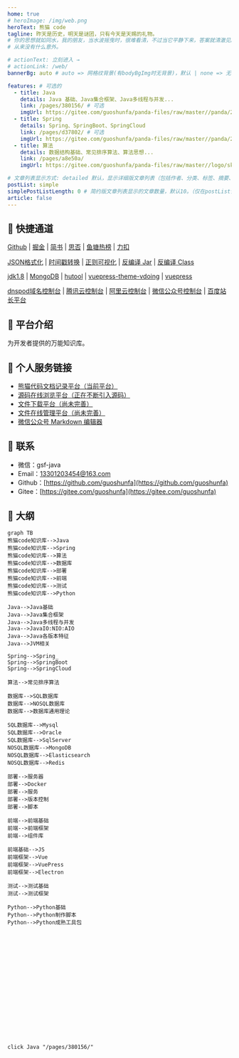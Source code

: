 ```yaml
---
home: true
# heroImage: /img/web.png
heroText: 熊猫 code
tagline: 昨天是历史，明天是谜团，只有今天是天赐的礼物。
# 你的思想就如同水，我的朋友，当水波摇曳时，很难看清，不过当它平静下来，答案就清澈见底了。
# 从来没有什么意外。

# actionText: 立刻进入 →
# actionLink: /web/
bannerBg: auto # auto => 网格纹背景(有bodyBgImg时无背景)，默认 | none => 无 | '大图地址' | background: 自定义背景样式       提示：如发现文本颜色不适应你的背景时可以到palette.styl修改$bannerTextColor变量

features: # 可选的
  - title: Java
    details: Java 基础、Java集合框架、Java多线程与并发...
    link: /pages/380156/ # 可选
    imgUrl: https://gitee.com/guoshunfa/panda-files/raw/master//panda/202109101822211.png # 可选
  - title: Spring
    details: Spring、SpringBoot、SpringCloud
    link: /pages/d37802/ # 可选
    imgUrl: https://gitee.com/guoshunfa/panda-files/raw/master//panda/202109101822005.png # 可选
  - title: 算法
    details: 数据结构基础、常见排序算法、算法思想...
    link: /pages/a8e50a/
    imgUrl: https://gitee.com/guoshunfa/panda-files/raw/master//logo/skill_logo/202109101827326.png

# 文章列表显示方式: detailed 默认，显示详细版文章列表（包括作者、分类、标签、摘要、分页等）| simple => 显示简约版文章列表（仅标题和日期）| none 不显示文章列表
postList: simple
simplePostListLength: 0 # 简约版文章列表显示的文章数量，默认10。（仅在postList设置为simple时生效）
article: false
---
```

## 👀 快捷通道

[Github](https://github.com/) | [掘金](https://juejin.im/) | [简书](https://www.jianshu.com/) | [思否](https://segmentfault.com/) | [鱼塘热榜](https://mo.fish/main/home/hot) | [力扣](https://leetcode-cn.com/)

[JSON格式化](https://www.bejson.com/jsonviewernew/) | [时间戳转换](http://tool.chinaz.com/tools/unixtime.aspx) | [正则可视化](https://regex101.com/) | [反编译 Jar](http://www.decompiler.com) | [反编译 Class](http://javare.cn/De)

[jdk1.8](https://docs.oracle.com/javase/8/docs/api/?xd_co_f=47c934d9-e663-4eba-819c-b726fc2d0847) | [MongoDB](https://docs.mongodb.com/manual/) | [hutool](https://hutool.cn/) | [vuepress-theme-vdoing](https://doc.xugaoyi.com/) | [vuepress](https://vuepress.vuejs.org/zh/)

[dnspod域名控制台](https://console.dnspod.cn) | [腾讯云控制台](https://console.cloud.tencent.com/) | [阿里云控制台](https://homenew.console.aliyun.com/) | [微信公众号控制台](https://mp.weixin.qq.com/) | [百度站长平台](https://ziyuan.baidu.com/)

## 🌲 平台介绍

为开发者提供的万能知识库。

## 🌹 个人服务链接

- [熊猫代码文档记录平台（当前平台）](https://pandacode.cn/)
- [源码在线浏览平台（正在不断引入源码）](http://coderead.pandacode.cn:82/)
- [文件下载平台（尚未完善）](http://file.download.pandacode.cn:81/)
- [文件在线管理平台（尚未完善）](http://file2.pandacode.cn:81/)
- [微信公众号 Markdown 编辑器](https://wechat.pandacode.cn/)

## 📮 联系

- 微信：gsf-java
- Email：13301203454@163.com
- Github：[https://github.com/guoshunfa](https://github.com/guoshunfa)
- Gitee：[https://gitee.com/guoshunfa](https://gitee.com/guoshunfa)

## 📖 大纲

```mermaid
graph TB
熊猫code知识库-->Java
熊猫code知识库-->Spring
熊猫code知识库-->算法
熊猫code知识库-->数据库
熊猫code知识库-->部署
熊猫code知识库-->前端
熊猫code知识库-->测试
熊猫code知识库-->Python

Java-->Java基础
Java-->Java集合框架
Java-->Java多线程与并发
Java-->JavaIO:NIO:AIO
Java-->Java各版本特征
Java-->JVM相关

Spring-->Spring_
Spring-->SpringBoot
Spring-->SpringCloud

算法-->常见排序算法

数据库-->SQL数据库
数据库-->NOSQL数据库
数据库-->数据库通用理论

SQL数据库-->Mysql
SQL数据库-->Oracle
SQL数据库-->SqlServer
NOSQL数据库-->MongoDB
NOSQL数据库-->Elasticsearch
NOSQL数据库-->Redis

部署-->服务器
部署-->Docker
部署-->服务
部署-->版本控制
部署-->脚本

前端-->前端基础
前端-->前端框架
前端-->组件库

前端基础-->JS
前端框架-->Vue
前端框架-->VuePress
前端框架-->Electron

测试-->测试基础
测试-->测试框架

Python-->Python基础
Python-->Python制作脚本
Python-->Python成熟工具包


















 
click Java "/pages/380156/"
```
